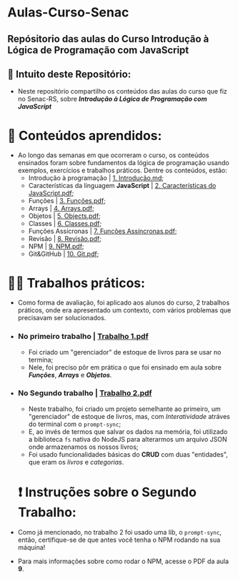 # Aulas-Curso-Senac
## Repósitorio das aulas do Curso Introdução à Lógica de Programação com JavaScript

## :page_facing_up: Intuito deste Repositório:
- Neste repositório compartilho os conteúdos das aulas do curso que fiz no Senac-RS, sobre __*Introdução à Lógica de Programação com JavaScript*__

# :pencil: Conteúdos aprendidos:
- Ao longo das semanas em que ocorreram o curso, os conteúdos ensinados foram sobre fundamentos da lógica de programação usando exemplos, exercícios e trabalhos práticos. Dentre os conteúdos, estão:
   - Introdução à programação | [1. Introdução.md](1.%20Introdução.md);
   - Características da linguagem __JavaScript__ | [2. Características do JavaScript.pdf](https://github.com/lucasvalgoi/Aulas-Curso---Senac/files/15252908/2.Caracteristicas.do.JavaScript.pdf);
   - Funções | [3. Funções.pdf](https://github.com/lucasvalgoi/Aulas-Curso---Senac/files/15252911/3.Funcoes.pdf);
   - Arrays | [4. Arrays.pdf](https://github.com/lucasvalgoi/Aulas-Curso---Senac/files/15252920/4.Arrays.pdf);
   - Objetos | [5. Objects.pdf](https://github.com/lucasvalgoi/Aulas-Curso---Senac/files/15252946/5.Objects.pdf);
   - Classes | [6. Classes.pdf](https://github.com/lucasvalgoi/Aulas-Curso---Senac/files/15252953/6.Classes.pdf);
   - Funções Assícronas | [7. Funções Assíncronas.pdf](https://github.com/lucasvalgoi/Aulas-Curso---Senac/files/15252991/7.Funcoes.Assincronas.pdf);
   - Revisão | [8. Revisão.pdf](https://github.com/lucasvalgoi/Aulas-Curso---Senac/files/15253000/8.Revisao.pdf);
   - NPM | [9. NPM.pdf](https://github.com/lucasvalgoi/Aulas-Curso---Senac/files/15252994/9.NPM.pdf);
   - Git&GitHub | [10. Git.pdf](https://github.com/lucasvalgoi/Aulas-Curso---Senac/files/15183139/10.Git.pdf);
 
# 👨‍💻 Trabalhos práticos:
- Como forma de avaliação, foi aplicado aos alunos do curso, 2 trabalhos práticos, onde era apresentado um contexto, com vários problemas que precisavam ser solucionados.
- ### No primeiro trabalho | [Trabalho 1.pdf](https://github.com/lucasvalgoi/Aulas-Curso---Senac/files/15183158/Trabalho.1.pdf)
   - Foi criado um "gerenciador" de estoque de livros para se usar no termina;
   - Nele, foi preciso pôr em prática o que foi ensinado em aula sobre __*Funções*__, __*Arrays*__ e __*Objetos*__.

- ### No Segundo trabalho | [Trabalho 2.pdf](https://github.com/lucasvalgoi/Aulas-Curso---Senac/files/15183150/Trabalho.2.pdf)
   - Neste trabalho, foi criado um projeto semelhante ao primeiro, um "gerenciador" de estoque de livros, mas, com _Interatividade_ atráves do terminal com o `prompt-sync`;
   - E, ao invés de termos que salvar os dados na memória, foi utilizado a biblioteca `fs` nativa do NodeJS para alterarmos um arquivo JSON onde armazenamos os nossos livros;
   - Foi usado funcionalidades básicas do __CRUD__ com duas "entidades", que eram os *livros* e *categorias*.

  # ❗ Instruções sobre o Segundo Trabalho:
- Como já mencionado, no trabalho 2 foi usado uma lib, o `prompt-sync`, então, certifique-se de que antes você tenha o NPM rodando na sua máquina!
- Para mais informações sobre como rodar o NPM, acesse o PDF da aula **9**.
